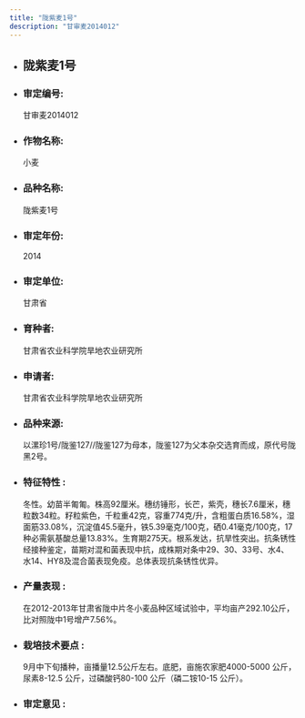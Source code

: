 ```yaml
---
title: "陇紫麦1号"
description: "甘审麦2014012"
---
```

* ## 陇紫麦1号
* ###  审定编号:  
   甘审麦2014012

*  ### 作物名称:  
   小麦

*   ###  品种名称: 
    陇紫麦1号

*   ### 审定年份: 
    2014

*   ### 审定单位:  
    甘肃省

*   ### 育种者:  
    甘肃省农业科学院旱地农业研究所

*   ### 申请者:  
    甘肃省农业科学院旱地农业研究所

*   ### 品种来源:  
    以漯珍1号/陇鉴127//陇鉴127为母本，陇鉴127为父本杂交选育而成，原代号陇黑2号。

*   ### 特征特性 : 
    冬性。幼苗半匍匍。株高92厘米。穗纺锤形，长芒，紫壳，穗长7.6厘米，穗粒数34粒。籽粒紫色，千粒重42克，容重774克/升，含粗蛋白质16.58%，湿面筋33.08%，沉淀值45.5毫升，铁5.39毫克/100克，硒0.41毫克/100克，17种必需氨基酸总量13.83%。生育期275天。根系发达，抗旱性突出。抗条锈性经接种鉴定，苗期对混和菌表现中抗，成株期对条中29、30、33号、水4、水14、HY8及混合菌表现免疫。总体表现抗条锈性优异。

*   ### 产量表现 : 
    在2012-2013年甘肃省陇中片冬小麦品种区域试验中，平均亩产292.10公斤，比对照陇中1号增产7.56%。

*   ### 栽培技术要点 : 
    9月中下旬播种，亩播量12.5公斤左右。底肥，亩施农家肥4000-5000 公斤，尿素8-12.5 公斤，过磷酸钙80-100 公斤（磷二铵10-15 公斤）。  

*   ### 审定意见 : 
    

